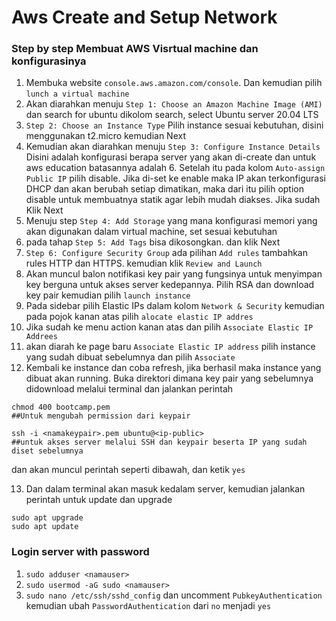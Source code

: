 # Aws Create and Setup Network

### Step by step Membuat AWS Visrtual machine dan konfigurasinya


1. Membuka website `console.aws.amazon.com/console`. Dan kemudian pilih `lunch a virtual machine`
2. Akan diarahkan menuju `Step 1: Choose an Amazon Machine Image (AMI)` dan search for ubuntu dikolom search, select Ubuntu server 20.04 LTS
3. `Step 2: Choose an Instance Type` Pilih instance sesuai kebutuhan, disini menggunakan t2.micro kemudian Next
4. Kemudian akan diarahkan menuju `Step 3: Configure Instance Details` Disini adalah konfigurasi berapa server yang akan di-create dan untuk aws education batasannya adalah 6. Setelah itu pada kolom `Auto-assign Public IP` pilih disable. Jika di-set ke enable maka IP akan terkonfigurasi DHCP dan akan berubah setiap dimatikan, maka dari itu pilih option disable untuk membuatnya statik agar lebih mudah diakses. Jika sudah Klik Next
5. Menuju step `Step 4: Add Storage` yang mana konfigurasi memori yang akan digunakan dalam virtual machine, set sesuai kebutuhan
6. pada tahap `Step 5: Add Tags` bisa dikosongkan. dan klik Next
7. `Step 6: Configure Security Group` ada pilihan `Add rules` tambahkan rules HTTP dan HTTPS. kemudian klik `Review and Launch`
8. Akan muncul balon notifikasi key pair yang fungsinya untuk menyimpan key berguna untuk akses server kedepannya. Pilih RSA dan download key pair kemudian pilih `launch instance`
9. Pada sidebar pilih Elastic IPs dalam kolom `Network & Security` kemudian pada pojok kanan atas pilih `alocate elastic IP addres`
10. Jika sudah ke menu action kanan atas dan pilih `Associate Elastic IP Addrees`
11. akan diarah ke page baru `Associate Elastic IP address` pilih instance yang sudah dibuat sebelumnya dan pilih `Associate`
12. Kembali ke instance dan coba refresh, jika berhasil maka instance yang dibuat akan running. Buka direktori dimana key pair yang sebelumnya didownload melalui terminal dan jalankan perintah 
```
chmod 400 bootcamp.pem 
##Untuk mengubah permission dari keypair

ssh -i <namakeypair>.pem ubuntu@<ip-public> 
##untuk akses server melalui SSH dan keypair beserta IP yang sudah diset sebelumnya
```
dan akan muncul perintah seperti dibawah, dan ketik `yes`

13. Dan dalam terminal akan masuk kedalam server, kemudian jalankan perintah untuk update dan upgrade
```
sudo apt upgrade
sudo apt update
```

### Login server with password
1. `sudo adduser <namauser>`
2. `sudo usermod -aG sudo <namauser>`
3. `sudo nano /etc/ssh/sshd_config` dan uncomment `PubkeyAuthentication` kemudian ubah `PasswordAuthentication` dari `no` menjadi `yes`

